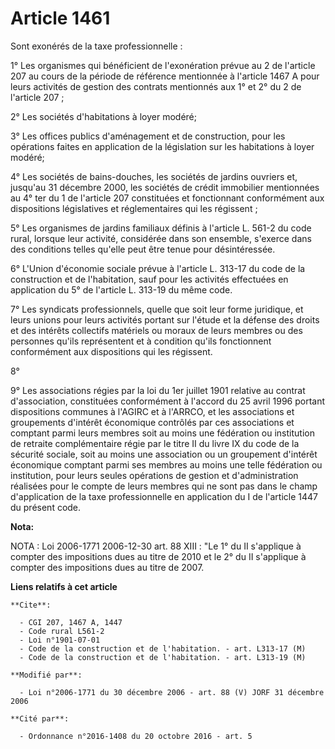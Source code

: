 # Article 1461

Sont exonérés de la taxe professionnelle :

1° Les organismes qui bénéficient de l'exonération prévue au 2 de l'article 207 au cours de la période de référence
mentionnée à l'article 1467 A pour leurs activités de gestion des contrats mentionnés aux 1° et 2° du 2 de l'article 207 ;

2° Les sociétés d'habitations à loyer modéré;

3° Les offices publics d'aménagement et de construction, pour les opérations faites en application de la législation sur les
habitations à loyer modéré;

4° Les sociétés de bains-douches, les sociétés de jardins ouvriers et, jusqu'au 31 décembre 2000, les sociétés de crédit
immobilier mentionnées au 4° ter du 1 de l'article 207 constituées et fonctionnant conformément aux dispositions législatives
et réglementaires qui les régissent ;

5° Les organismes de jardins familiaux définis à l'article L. 561-2 du code rural, lorsque leur activité, considérée dans son
ensemble, s'exerce dans des conditions telles qu'elle peut être tenue pour désintéressée.

6° L'Union d'économie sociale prévue à l'article L. 313-17 du code de la construction et de l'habitation, sauf pour les
activités effectuées en application du 5° de l'article L. 313-19 du même code.

7° Les syndicats professionnels, quelle que soit leur forme juridique, et leurs unions pour leurs activités portant sur
l'étude et la défense des droits et des intérêts collectifs matériels ou moraux de leurs membres ou des personnes qu'ils
représentent et à condition qu'ils fonctionnent conformément aux dispositions qui les régissent.

8° 

9° Les associations régies par la loi du 1er juillet 1901 relative au contrat d'association, constituées conformément à
l'accord du 25 avril 1996 portant dispositions communes à l'AGIRC et à l'ARRCO, et les associations et groupements d'intérêt
économique contrôlés par ces associations et comptant parmi leurs membres soit au moins une fédération ou institution de
retraite complémentaire régie par le titre II du livre IX du code de la sécurité sociale, soit au moins une association ou un
groupement d'intérêt économique comptant parmi ses membres au moins une telle fédération ou institution, pour leurs seules
opérations de gestion et d'administration réalisées pour le compte de leurs membres qui ne sont pas dans le champ
d'application de la taxe professionnelle en application du I de l'article 1447 du présent code.

**Nota:**

NOTA : Loi 2006-1771 2006-12-30 art. 88 XIII : "Le 1° du II s'applique à compter des impositions dues au titre de 2010 et le
2° du II s'applique à compter des impositions dues au titre de 2007.

**Liens relatifs à cet article**

	**Cite**:

	  - CGI 207, 1467 A, 1447
	  - Code rural L561-2
	  - Loi n°1901-07-01
	  - Code de la construction et de l'habitation. - art. L313-17 (M)
	  - Code de la construction et de l'habitation. - art. L313-19 (M)

	**Modifié par**:

	  - Loi n°2006-1771 du 30 décembre 2006 - art. 88 (V) JORF 31 décembre 2006

	**Cité par**:

	  - Ordonnance n°2016-1408 du 20 octobre 2016 - art. 5
